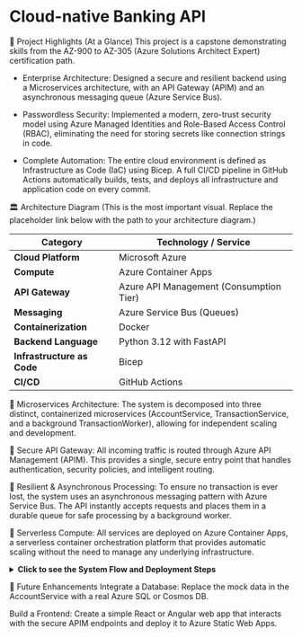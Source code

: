 # Cloud-native Banking API
🌟 Project Highlights (At a Glance)
This project is a capstone demonstrating skills from the AZ-900 to AZ-305 (Azure Solutions Architect Expert) certification path.

+  Enterprise Architecture: Designed a secure and resilient backend using a Microservices architecture, with an API Gateway (APIM) and an asynchronous messaging queue (Azure Service Bus).

+  Passwordless Security: Implemented a modern, zero-trust security model using Azure Managed Identities and Role-Based Access Control (RBAC), eliminating the need for storing secrets like connection strings in code.

+  Complete Automation: The entire cloud environment is defined as Infrastructure as Code (IaC) using Bicep. A full CI/CD pipeline in GitHub Actions automatically builds, tests, and deploys all infrastructure and application code on every commit.

🏛️ Architecture Diagram
(This is the most important visual. Replace the placeholder link below with the path to your architecture diagram.)

| Category                  | Technology / Service                               |
| ------------------------- | -------------------------------------------------- |
| **Cloud Platform** | Microsoft Azure                                    |
| **Compute** | Azure Container Apps                               |
| **API Gateway** | Azure API Management (Consumption Tier)            |
| **Messaging** | Azure Service Bus (Queues)                         |
| **Containerization** | Docker                                             |
| **Backend Language** | Python 3.12 with FastAPI                           |
| **Infrastructure as Code**| Bicep                                              |
| **CI/CD** | GitHub Actions                                     |

🔹 Microservices Architecture: The system is decomposed into three distinct, containerized microservices (AccountService, TransactionService, and a background TransactionWorker), allowing for independent scaling and development.

🔹 Secure API Gateway: All incoming traffic is routed through Azure API Management (APIM). This provides a single, secure entry point that handles authentication, security policies, and intelligent routing.

🔹 Resilient & Asynchronous Processing: To ensure no transaction is ever lost, the system uses an asynchronous messaging pattern with Azure Service Bus. The API instantly accepts requests and places them in a durable queue for safe processing by a background worker.

🔹 Serverless Compute: All services are deployed on Azure Container Apps, a serverless container orchestration platform that provides automatic scaling without the need to manage any underlying infrastructure.

</details>

<details>
<summary><strong>Click to see the System Flow and Deployment Steps</strong></summary>

🌊 System Flow: Creating a Transaction
A client sends a POST /transactions request to the public APIM Gateway URL, including its API subscription key.

APIM validates the key and routes the request to the internal TransactionService.

The TransactionService validates the request body, places the transaction details as a message onto the Service Bus Queue, and immediately returns a 202 Accepted response.

The TransactionWorker, which is constantly listening to the queue, picks up the new message.

The worker processes the transaction logic and, upon success, deletes the message from the queue to mark it as complete.

🚀 Setup and Deployment
This project is configured for fully automated deployment. To replicate this environment:

Fork the Repository and clone it locally.

Create an Azure Service Principal with "Contributor" rights on your subscription.

Add GitHub Secrets: AZURE_CREDENTIALS (the JSON output from the principal) and AZURE_SUBSCRIPTION_ID.

Push a commit to the main branch to trigger the GitHub Actions workflow, which will build and deploy the entire project.

</details>

🌱 Future Enhancements
Integrate a Database: Replace the mock data in the AccountService with a real Azure SQL or Cosmos DB.

Build a Frontend: Create a simple React or Angular web app that interacts with the secure APIM endpoints and deploy it to Azure Static Web Apps.
